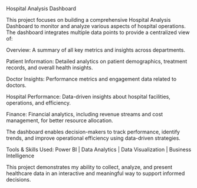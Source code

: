 Hospital Analysis Dashboard

This project focuses on building a comprehensive Hospital Analysis Dashboard to monitor and analyze various aspects of hospital operations. The dashboard integrates multiple data points to provide a centralized view of:

Overview: A summary of all key metrics and insights across departments.

Patient Information: Detailed analytics on patient demographics, treatment records, and overall health insights.

Doctor Insights: Performance metrics and engagement data related to doctors.

Hospital Performance: Data-driven insights about hospital facilities, operations, and efficiency.

Finance: Financial analytics, including revenue streams and cost management, for better resource allocation.

The dashboard enables decision-makers to track performance, identify trends, and improve operational efficiency using data-driven strategies.

Tools & Skills Used:
Power BI | Data Analytics | Data Visualization | Business Intelligence

This project demonstrates my ability to collect, analyze, and present healthcare data in an interactive and meaningful way to support informed decisions.
